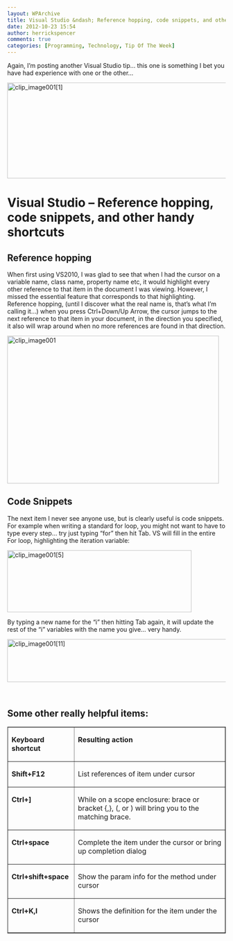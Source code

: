 ```yaml
---
layout: WPArchive
title: Visual Studio &ndash; Reference hopping, code snippets, and other handy shortcuts
date: 2012-10-23 15:54
author: herrickspencer
comments: true
categories: [Programming, Technology, Tip Of The Week]
---
```

<div class="ExternalClassF81E3F4B415E47F1BC80FF499FCA6631"> <p>Again, I’m posting another Visual Studio tip… this one is something I bet you have had experience with one or the other…</p> <p><a href="http://my/sites/herricks/TipOfTheWeek/Lists/Posts/Attachments/13/clip_image001_2_66D2C876.jpg"><img style="background-image:none;border-bottom:0;border-left:0;padding-left:0;padding-right:0;display:inline;border-top:0;border-right:0;padding-top:0;" title="clip_image001[1]" border="0" alt="clip_image001[1]" src="/{{ site.postMedia }}/2012/10/clip_image0011.jpg" width="708" height="221"></a></p> <h1>Visual Studio – Reference hopping, code snippets, and other handy shortcuts</h1> <h2>Reference hopping</h2> <p>When first using VS2010, I was glad to see that when I had the cursor on a variable name, class name, property name etc, it would highlight every other reference to that item in the document I was viewing. However, I missed the essential feature that corresponds to that highlighting. Reference hopping, (until I discover what the real name is, that’s what I’m calling it…) when you press Ctrl+Down/Up Arrow, the cursor jumps to the next reference to that item in your document, in the direction you specified, it also will wrap around when no more references are found in that direction.</p> <p><a href="http://my/sites/herricks/TipOfTheWeek/Lists/Posts/Attachments/13/clip_image002_2_14C01B2F.png"><img style="background-image:none;border-bottom:0;border-left:0;padding-left:0;padding-right:0;display:inline;border-top:0;border-right:0;padding-top:0;" title="clip_image001" border="0" alt="clip_image001" src="/{{ site.postMedia }}/2012/10/clip_image001.png" width="488" height="341"></a></p> <h2>Code Snippets</h2> <p>The next item I never see anyone use, but is clearly useful is code snippets. For example when writing a standard for loop, you might not want to have to type every step… try just typing “for” then hit Tab. VS will fill in the entire For loop, highlighting the iteration variable:</p> <p><a href="http://my/sites/herricks/TipOfTheWeek/Lists/Posts/Attachments/13/clip_image003_2_14C01B2F.png"><img style="background-image:none;border-bottom:0;border-left:0;padding-left:0;padding-right:0;display:inline;border-top:0;border-right:0;padding-top:0;" title="clip_image001[5]" border="0" alt="clip_image001[5]" src="/{{ site.postMedia }}/2012/10/clip_image0015.png" width="425" height="143"></a></p> <p>By typing a new name for the “i” then hitting Tab again, it will update the rest of the “i” variables with the name you give… very handy.</p> <p><a href="http://my/sites/herricks/TipOfTheWeek/Lists/Posts/Attachments/13/clip_image004_2_14C01B2F.png"><img style="background-image:none;border-bottom:0;border-left:0;padding-left:0;padding-right:0;display:inline;border-top:0;border-right:0;padding-top:0;" title="clip_image001[11]" border="0" alt="clip_image001[11]" src="/{{ site.postMedia }}/2012/10/clip_image00111.png" width="545" height="99"></a></p> <p>&nbsp;</p> <h2>Some other really helpful items:</h2> <table border="1" cellspacing="0" cellpadding="0"> <tbody> <tr> <td valign="top" width="139"> <p><b>Keyboard shortcut</b></p></td> <td valign="top" width="499"> <p><b>Resulting action</b></p></td></tr> <tr> <td valign="top" width="139"> <p><b>Shift+F12</b></p></td> <td valign="top" width="499"> <p>List references of item under cursor</p></td></tr> <tr> <td valign="top" width="139"> <p><b>Ctrl+]</b></p></td> <td valign="top" width="499"> <p>While on a scope enclosure: brace or bracket {,}, (, or ) will bring you to the matching brace.</p></td></tr> <tr> <td valign="top" width="139"> <p><b>Ctrl+space</b></p></td> <td valign="top" width="499"> <p>Complete the item under the cursor or bring up completion dialog</p></td></tr> <tr> <td valign="top" width="139"> <p><b>Ctrl+shift+space</b></p></td> <td valign="top" width="499"> <p>Show the param info for the method under cursor</p></td></tr> <tr> <td valign="top" width="139"> <p><b>Ctrl+K,I</b></p></td> <td valign="top" width="499"> <p>Shows the definition for the item under the cursor</p></td></tr></tbody></table></div>
